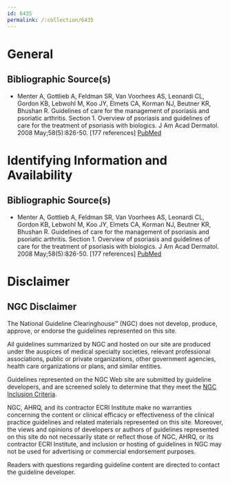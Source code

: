 ```yaml
---
id: 6435
permalink: /:collection/6435
---
```


# General

## Bibliographic Source(s)

- Menter A, Gottlieb A, Feldman SR, Van Voorhees AS, Leonardi CL, Gordon KB, Lebwohl M, Koo JY, Elmets CA, Korman NJ, Beutner KR, Bhushan R. Guidelines of care for the management of psoriasis and psoriatic arthritis. Section 1. Overview of psoriasis and guidelines of care for the treatment of psoriasis with biologics. J Am Acad Dermatol. 2008 May;58(5):826-50. [177 references] [ PubMed ](http://www.ncbi.nlm.nih.gov/entrez/query.fcgi?cmd=Retrieve&db=pubmed&dopt=Abstract&list_uids=18423260)

# Identifying Information and Availability

## Bibliographic Source(s)

- Menter A, Gottlieb A, Feldman SR, Van Voorhees AS, Leonardi CL, Gordon KB, Lebwohl M, Koo JY, Elmets CA, Korman NJ, Beutner KR, Bhushan R. Guidelines of care for the management of psoriasis and psoriatic arthritis. Section 1. Overview of psoriasis and guidelines of care for the treatment of psoriasis with biologics. J Am Acad Dermatol. 2008 May;58(5):826-50. [177 references] [ PubMed ](http://www.ncbi.nlm.nih.gov/entrez/query.fcgi?cmd=Retrieve&db=pubmed&dopt=Abstract&list_uids=18423260)

# Disclaimer

## NGC Disclaimer

The National Guideline Clearinghouse™ (NGC) does not develop, produce, approve, or endorse the guidelines represented on this site.

All guidelines summarized by NGC and hosted on our site are produced under the auspices of medical specialty societies, relevant professional associations, public or private organizations, other government agencies, health care organizations or plans, and similar entities.

Guidelines represented on the NGC Web site are submitted by guideline developers, and are screened solely to determine that they meet the [NGC Inclusion Criteria](/help-and-about/summaries/inclusion-criteria).

NGC, AHRQ, and its contractor ECRI Institute make no warranties concerning the content or clinical efficacy or effectiveness of the clinical practice guidelines and related materials represented on this site. Moreover, the views and opinions of developers or authors of guidelines represented on this site do not necessarily state or reflect those of NGC, AHRQ, or its contractor ECRI Institute, and inclusion or hosting of guidelines in NGC may not be used for advertising or commercial endorsement purposes.

Readers with questions regarding guideline content are directed to contact the guideline developer.

